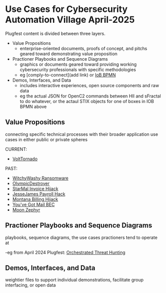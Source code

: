 
# Use Cases for Cybersecurity Automation Village April-2025
Plugfest content is divided between three layers.
* Value Propositions
   - enterprise-oriented documents, proofs of concept, and pitchs geared toward demonstrating value proposition
* Practioner Playbooks and Sequence Diagrams
   - graphics or documents geared toward providing working cybersecurity professionals with specific methodologies
   - eg [comply-to-connect](add link) or [IoB BPMN](../Prep1/SweatEquity/APL/CASP_BeforeEvent.png)
* Demos, Interfaces, and Data
   - includes interactive experiences, open source components and raw data
   - eg the actual JSON for OpenC2 commands between HII and sFractal to do whatever, or the actaul STIX objects for one of boxes in IOB BPMN above

## Value Propositions
connecting specific technical processes with their broader application use cases in either public or private spheres

CURRENT:
* [VoltTornado](Plugfests/2025-04-NorthernVirginia/UseCases/ValuePropositions/VoltTornado)
  
PAST:
* [WitchyWashy Ransomware](Plugfests/2024-03-NorthernVirginia/UseCases/ValuePropositions/WitchyWashy)
* [OlympicDestroyer](Plugfests/2024-03-NorthernVirginia/UseCases/ValuePropositions/OlympicDestroyer)
* [StarMal Invoice Hijack](Plugfests/2024-03-NorthernVirginia/UseCases/ValuePropositions/StarMal) 
* [JesseJames Payroll Hack](Plugfests/2024-03-NorthernVirginia/UseCases/ValuePropositions/JesseJames)
* [Montana Billing Hijack](Plugfests/2024-03-NorthernVirginia/UseCases/ValuePropositions/Montana)   
* [You've Got Mail BEC](Plugfests/2024-03-NorthernVirginia/UseCases/ValuePropositions/YouveGotMail)
* [Moon Zephyr](Plugfests/2024-03-NorthernVirginia/UseCases/ValuePropositions/Moonzephyr)

## Practioner Playbooks and Sequence Diagrams
playbooks, sequence diagrams, the use cases practioners tend to operate at 

-eg from April 2024 Plugfest: [Orchestrated Threat Hunting](./PractitionerUseCases/OrchestratedHunt)

## Demos, Interfaces, and Data
weightier files to support individual demonstrations, facilitate group interfacing, or open data
